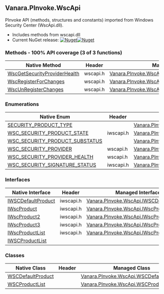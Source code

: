 ## Vanara.PInvoke.WscApi  
PInvoke API (methods, structures and constants) imported from Windows Security Center (WscApi.dll).

- Includes methods from wscapi.dll  
- Current NuGet release: [![Nuget](https://img.shields.io/nuget/v/Vanara.PInvoke.WscApi?logo=nuget&style=flat-square)![Nuget](https://img.shields.io/nuget/dt/Vanara.PInvoke.WscApi?label=%20&style=flat-square)](https://www.nuget.org/packages/Vanara.PInvoke.WscApi)  
### Methods - 100% API coverage (3 of 3 functions)  
Native Method | Header | Managed Method  
--- | --- | ---  
[WscGetSecurityProviderHealth](https://www.google.com/search?num=5&q=WscGetSecurityProviderHealth+site%3Alearn.microsoft.com) | wscapi.h | [Vanara.PInvoke.WscApi.WscGetSecurityProviderHealth](https://github.com/dahall/Vanara/search?l=C%23&q=WscGetSecurityProviderHealth)  
[WscRegisterForChanges](https://www.google.com/search?num=5&q=WscRegisterForChanges+site%3Alearn.microsoft.com) | wscapi.h | [Vanara.PInvoke.WscApi.WscRegisterForChanges](https://github.com/dahall/Vanara/search?l=C%23&q=WscRegisterForChanges)  
[WscUnRegisterChanges](https://www.google.com/search?num=5&q=WscUnRegisterChanges+site%3Alearn.microsoft.com) | wscapi.h | [Vanara.PInvoke.WscApi.WscUnRegisterChanges](https://github.com/dahall/Vanara/search?l=C%23&q=WscUnRegisterChanges)  
### Enumerations  
Native Enum | Header | Managed Enum  
--- | --- | ---  
[SECURITY_PRODUCT_TYPE](https://www.google.com/search?num=5&q=SECURITY_PRODUCT_TYPE+site%3Alearn.microsoft.com) |  | [Vanara.PInvoke.WscApi.SECURITY_PRODUCT_TYPE](https://github.com/dahall/Vanara/search?l=C%23&q=SECURITY_PRODUCT_TYPE)  
[WSC_SECURITY_PRODUCT_STATE](https://www.google.com/search?num=5&q=WSC_SECURITY_PRODUCT_STATE+site%3Alearn.microsoft.com) | iwscapi.h | [Vanara.PInvoke.WscApi.WSC_SECURITY_PRODUCT_STATE](https://github.com/dahall/Vanara/search?l=C%23&q=WSC_SECURITY_PRODUCT_STATE)  
[WSC_SECURITY_PRODUCT_SUBSTATUS](https://www.google.com/search?num=5&q=WSC_SECURITY_PRODUCT_SUBSTATUS+site%3Alearn.microsoft.com) |  | [Vanara.PInvoke.WscApi.WSC_SECURITY_PRODUCT_SUBSTATUS](https://github.com/dahall/Vanara/search?l=C%23&q=WSC_SECURITY_PRODUCT_SUBSTATUS)  
[WSC_SECURITY_PROVIDER](https://www.google.com/search?num=5&q=WSC_SECURITY_PROVIDER+site%3Alearn.microsoft.com) | wscapi.h | [Vanara.PInvoke.WscApi.WSC_SECURITY_PROVIDER](https://github.com/dahall/Vanara/search?l=C%23&q=WSC_SECURITY_PROVIDER)  
[WSC_SECURITY_PROVIDER_HEALTH](https://www.google.com/search?num=5&q=WSC_SECURITY_PROVIDER_HEALTH+site%3Alearn.microsoft.com) | wscapi.h | [Vanara.PInvoke.WscApi.WSC_SECURITY_PROVIDER_HEALTH](https://github.com/dahall/Vanara/search?l=C%23&q=WSC_SECURITY_PROVIDER_HEALTH)  
[WSC_SECURITY_SIGNATURE_STATUS](https://www.google.com/search?num=5&q=WSC_SECURITY_SIGNATURE_STATUS+site%3Alearn.microsoft.com) | iwscapi.h | [Vanara.PInvoke.WscApi.WSC_SECURITY_SIGNATURE_STATUS](https://github.com/dahall/Vanara/search?l=C%23&q=WSC_SECURITY_SIGNATURE_STATUS)  
### Interfaces  
Native Interface | Header | Managed Interface  
--- | --- | ---  
[IWSCDefaultProduct](https://www.google.com/search?num=5&q=IWSCDefaultProduct+site%3Alearn.microsoft.com) | iwscapi.h | [Vanara.PInvoke.WscApi.IWSCDefaultProduct](https://github.com/dahall/Vanara/search?l=C%23&q=IWSCDefaultProduct)  
[IWscProduct](https://www.google.com/search?num=5&q=IWscProduct+site%3Alearn.microsoft.com) | iwscapi.h | [Vanara.PInvoke.WscApi.IWscProduct](https://github.com/dahall/Vanara/search?l=C%23&q=IWscProduct)  
[IWscProduct2](https://www.google.com/search?num=5&q=IWscProduct2+site%3Alearn.microsoft.com) | iwscapi.h | [Vanara.PInvoke.WscApi.IWscProduct2](https://github.com/dahall/Vanara/search?l=C%23&q=IWscProduct2)  
[IWscProduct3](https://www.google.com/search?num=5&q=IWscProduct3+site%3Alearn.microsoft.com) | iwscapi.h | [Vanara.PInvoke.WscApi.IWscProduct3](https://github.com/dahall/Vanara/search?l=C%23&q=IWscProduct3)  
[IWscProductList](https://www.google.com/search?num=5&q=IWscProductList+site%3Alearn.microsoft.com) | iwscapi.h | [Vanara.PInvoke.WscApi.IWscProductList](https://github.com/dahall/Vanara/search?l=C%23&q=IWscProductList)  
[IWSCProductList](https://www.google.com/search?num=5&q=IWSCProductList+site%3Alearn.microsoft.com) |  |   
### Classes  
Native Class | Header | Managed Class  
--- | --- | ---  
[WSCDefaultProduct](https://www.google.com/search?num=5&q=WSCDefaultProduct+site%3Alearn.microsoft.com) |  | [Vanara.PInvoke.WscApi.WSCDefaultProduct](https://github.com/dahall/Vanara/search?l=C%23&q=WSCDefaultProduct)  
[WSCProductList](https://www.google.com/search?num=5&q=WSCProductList+site%3Alearn.microsoft.com) |  | [Vanara.PInvoke.WscApi.WSCProductList](https://github.com/dahall/Vanara/search?l=C%23&q=WSCProductList)  
